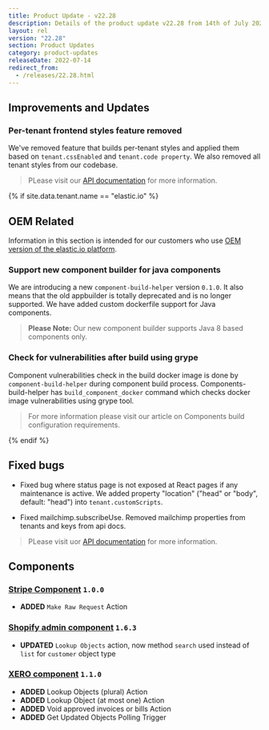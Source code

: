 ```yaml
---
title: Product Update - v22.28
description: Details of the product update v22.28 from 14th of July 2022.
layout: rel
version: "22.28"
section: Product Updates
category: product-updates
releaseDate: 2022-07-14
redirect_from:
  - /releases/22.28.html
---
```


## Improvements and Updates

### Per-tenant frontend styles feature removed

We've removed feature that builds per-tenant styles and applied them based on `tenant.cssEnabled` and `tenant.code property`. We also removed all tenant styles from our codebase.

> PLease visit our [API documentation]({{site.data.tenant.apiBaseUri}}/docs/v2/#tenants) for more information.

{% if site.data.tenant.name == "elastic.io" %}

## OEM Related

Information in this section is intended for our customers who use
[OEM version of the elastic.io platform](https://www.elastic.io/saas-embedded-integration/).

### Support new component builder for java components

We are introducing a new `сomponent-build-helper` version `0.1.0`. It also means that the old appbuilder is totally deprecated and is no longer supported. We have added custom dockerfile support for Java components.

> **Please Note:** Our new component builder supports Java 8 based components only.

### Check for vulnerabilities after build using grype

Component vulnerabilities check in the build docker image is done by `сomponent-build-helper` during component build process. Components-build-helper has `build_component_docker` command which checks docker image vulnerabilities using grype tool.

> For more information please visit our article on Components build configuration requirements.

{% endif %}

## Fixed bugs

* Fixed bug where status page is not exposed at React pages if any maintenance is active. We added property "location" ("head" or "body", default: "head") into `tenant.customScripts`.

* Fixed mailchimp.subscribeUse. Removed mailchimp properties from tenants and keys from api docs.

> PLease visit uor [API documentation]({{site.data.tenant.apiBaseUri}}/docs/v2/#tenants) for more information.

## Components

### [Stripe Component](/components/stripe/) `1.0.0`

*   **ADDED** `Make Raw Request` Action

### [Shopify admin component](/components/shopify) `1.6.3`

*   **UPDATED** `Lookup Objects` action, now method `search` used instead of `list` for `customer` object type

### [XERO component](/components/xero) `1.1.0`

*   **ADDED** Lookup Objects (plural) Action
*   **ADDED** Lookup Object (at most one) Action
*   **ADDED** Void approved invoices or bills Action
*   **ADDED** Get Updated Objects Polling Trigger
